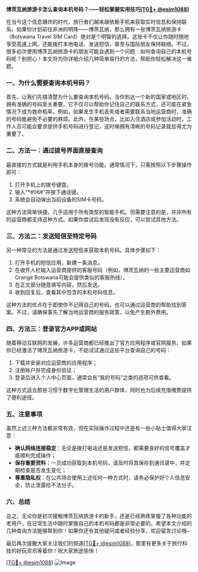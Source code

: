 **博茨瓦纳旅游卡怎么查询本机号码？——轻松掌握实用技巧[[TG💪+ @esim1088](https://t.me/s/esim1088)]**

在当今这个信息爆炸的时代，旅行者们越来越依赖手机来获取实时信息和保持联系。如果你计划前往非洲的明珠——博茨瓦纳，那么拥有一张博茨瓦纳旅游卡（Botswana Travel SIM Card）绝对是个明智的选择。这张卡不仅让你随时随地享受高速上网，还能拨打本地电话、发送短信，甚至与国际朋友保持联络。不过，很多初次使用博茨瓦纳旅游卡的朋友可能会遇到一个问题：如何查询自己的本机号码呢？别担心！本文将为你详细介绍几种简单易行的方法，帮助你轻松解决这一难题。

### 一、为什么需要查询本机号码？

首先，让我们先搞清楚为什么要查询本机号码。当你到达一个新的国家或地区时，拥有准确的号码至关重要。它不仅可以帮助你记住自己的联系方式，还可能在紧急情况下成为救命稻草。例如，如果发生手机丢失或者需要联系当地运营商时，准确的号码能避免不必要的麻烦。此外，在某些场合，比如入住酒店或参加活动时，工作人员可能会要求提供手机号码进行登记，这时候拥有清晰的号码记录就显得尤为重要了。

### 二、方法一：通过拨号界面直接查询

最直接的方式就是利用手机本身的拨号功能。通常情况下，只需按照以下步骤操作即可：

1. 打开手机上的拨号键盘。
2. 输入“*#06#”并按下通话键。
3. 系统会自动弹出当前设备的SIM卡号码。

这种方法简单快捷，几乎适用于所有类型的智能手机。但需要注意的是，并非所有的运营商都支持这种方式。如果你尝试后发现没有反应，可以尝试其他方法。

### 三、方法二：发送短信至特定号码

另一种常见的方法是通过发送短信来获取本机号码。具体步骤如下：

1. 打开手机的短信应用，新建一条消息。
2. 在收件人栏输入运营商提供的客服号码（例如，博茨瓦纳的一些主要运营商如Orange Botswana可能会提供类似的客服热线）。
3. 在正文部分随意填写内容，然后发送。
4. 收到回复后，查看其中包含的本机号码信息。

这种方法的优点在于即使你不记得自己的号码，也可以通过运营商的帮助找到答案。不过，请确保事先了解当地运营商的服务政策，以免产生额外费用。

### 四、方法三：登录官方APP或网站

随着移动互联网的发展，许多运营商都已经推出了官方应用程序或官网服务。如果你已经激活了博茨瓦纳旅游卡，不妨试试通过这些平台查询自己的号码：

1. 下载并安装对应运营商的应用程序；
2. 注册账户并完成身份验证；
3. 登录后进入个人中心页面，通常会有“我的号码”之类的选项可供查看。

这种方式适合那些习惯于数字化管理生活的用户群体，同时也为后续充值缴费提供了便利途径。

### 五、注意事项

虽然上述三种方法都非常有效，但在实际操作过程中还是有一些小贴士值得大家注意：

- **确认网络连接稳定**：无论是拨打电话还是发送短信，都需要良好的信号覆盖才能顺利完成操作；
- **保存重要资料**：一旦成功获取到本机号码，请及时将其保存到通讯录中，并定期检查是否发生变化；
- **尊重隐私权**：在公共场合使用上述任何一种方式时，请务必保护好个人信息安全，防止泄露给不法分子。

### 六、总结

总之，无论你是初次接触博茨瓦纳旅游卡的新手，还是已经熟练掌握了各种功能的老用户，在日常生活中随时掌握自己的本机号码都是非常必要的。希望本文介绍的几种查询方法能够帮到你！如果你还有其他疑问或者经验分享，欢迎留言讨论哦~

最后再次提醒大家关注我们的频道[[TG💪+ @esim1088](https://t.me/s/esim1088)]，那里有更多关于旅行科技的好玩资讯等着你！祝大家旅途愉快！

[[TG💪+ @esim1088](https://t.me/s/esim1088)] ![Image](https://i.postimg.cc/4NQfJmqS/Snipaste-2025-05-13-00-14-12.png)